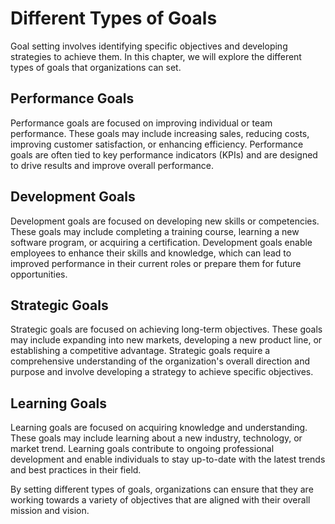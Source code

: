 # Different Types of Goals

Goal setting involves identifying specific objectives and developing strategies to achieve them. In this chapter, we will explore the different types of goals that organizations can set.

Performance Goals
-----------------

Performance goals are focused on improving individual or team performance. These goals may include increasing sales, reducing costs, improving customer satisfaction, or enhancing efficiency. Performance goals are often tied to key performance indicators (KPIs) and are designed to drive results and improve overall performance.

Development Goals
-----------------

Development goals are focused on developing new skills or competencies. These goals may include completing a training course, learning a new software program, or acquiring a certification. Development goals enable employees to enhance their skills and knowledge, which can lead to improved performance in their current roles or prepare them for future opportunities.

Strategic Goals
---------------

Strategic goals are focused on achieving long-term objectives. These goals may include expanding into new markets, developing a new product line, or establishing a competitive advantage. Strategic goals require a comprehensive understanding of the organization's overall direction and purpose and involve developing a strategy to achieve specific objectives.

Learning Goals
--------------

Learning goals are focused on acquiring knowledge and understanding. These goals may include learning about a new industry, technology, or market trend. Learning goals contribute to ongoing professional development and enable individuals to stay up-to-date with the latest trends and best practices in their field.

By setting different types of goals, organizations can ensure that they are working towards a variety of objectives that are aligned with their overall mission and vision.
